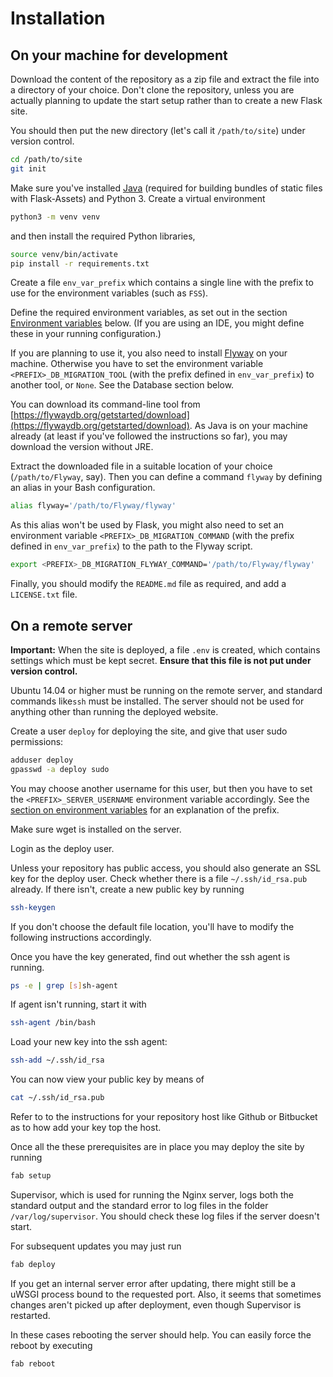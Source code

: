 # Installation

## On your machine for development

Download the content of the repository as a zip file and extract the file into a directory of your choice. Don't clone the repository, unless you are actually planning to update the start setup rather than to create a new Flask site.

You should then put the new directory (let's call it `/path/to/site`) under version control.

```bash
cd /path/to/site
git init
```

Make sure you've installed [Java](http://www.oracle.com/technetwork/java/javase/downloads/index-jsp-138363.html) (required for building bundles of static files with Flask-Assets) and Python 3. Create a virtual environment

```bash
python3 -m venv venv
```

and then install the required Python libraries,

```bash
source venv/bin/activate
pip install -r requirements.txt
```

Create a file `env_var_prefix` which contains a single line with the prefix to use for the environment variables (such as `FSS`). 

Define the required environment variables, as set out in the section [Environment variables](environment-variables.md) below. (If you are using an IDE, you might define these in your running configuration.)

If you are planning to use it, you also need to install [Flyway](https://flywaydb.org) on your machine. Otherwise you have to set the environment variable `<PREFIX>_DB_MIGRATION_TOOL` (with the prefix defined in `env_var_prefix`) to another tool, or `None`. See the Database section below.

You can download its command-line tool from [https://flywaydb.org/getstarted/download](https://flywaydb.org/getstarted/download). As Java is on your machine already (at least if you've followed the instructions so far), you may download the version without JRE.

Extract the downloaded file in a suitable location of your choice (`/path/to/Flyway`, say). Then you can define a command `flyway` by defining an alias in your Bash configuration.

```bash
alias flyway='/path/to/Flyway/flyway'
```

As this alias won't be used by Flask, you might also need to set an environment variable `<PREFIX>_DB_MIGRATION_COMMAND` (with the prefix defined in `env_var_prefix`) to the path to the Flyway script.

```bash
export <PREFIX>_DB_MIGRATION_FLYWAY_COMMAND='/path/to/Flyway/flyway'
```

Finally, you should modify the `README.md` file as required, and add a `LICENSE.txt` file.

## On a remote server

**Important:** When the site is deployed, a file `.env` is created, which contains settings which must be kept secret. **Ensure that this file is not put under version control.**

Ubuntu 14.04 or higher must be running on the remote server, and standard commands like`ssh` must be installed. The server should not be used for anything other than running the deployed website.

Create a user `deploy` for deploying the site, and give that user sudo permissions:

```bash
adduser deploy
gpasswd -a deploy sudo
```

You may choose another username for this user, but then you have to set the `<PREFIX>_SERVER_USERNAME` environment variable accordingly. See the [section on environment variables](environment-variables.md) for an explanation of the prefix.

Make sure wget is installed on the server.

Login as the deploy user.

Unless your repository has public access, you should also generate an SSL key for the deploy user. Check whether there is a file `~/.ssh/id_rsa.pub` already. If there isn't, create a new public key by running

```bash
ssh-keygen
```

If you don't choose the default file location, you'll have to modify the following instructions accordingly.

Once you have the key generated, find out whether the ssh agent is running.

```bash
ps -e | grep [s]sh-agent
```

If agent isn't running, start it with

```bash
ssh-agent /bin/bash
```

Load your new key into the ssh agent:

```bash
ssh-add ~/.ssh/id_rsa
```

You can now view your public key by means of

```bash
cat ~/.ssh/id_rsa.pub
```

Refer to to the instructions for your repository host like Github or Bitbucket as to how add your key top the host.

Once all the these prerequisites are in place you may deploy the site by running

```bash
fab setup
```

Supervisor, which is used for running the Nginx server, logs both the standard output and the standard error to log files in the folder `/var/log/supervisor`. You should check these log files if the server doesn't start.

For subsequent updates you may just run

```bash
fab deploy
```

If you get an internal server error after updating, there might still be a uWSGI process bound to the requested port. Also, it seems that sometimes changes aren't picked up after deployment, even though Supervisor is restarted. 

In these cases rebooting the server should help. You can easily force the reboot by executing
 
 ```bash
 fab reboot
 ```

